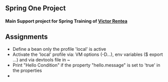 ## Spring One Project ##

#### Main Support project for Spring Training of [Victor Rentea](https://victorrentea.ro)




## Assignments
- Define a bean only the profile 'local' is active
- Activate the 'local' profile via: VM options (-D...), env variables ($ export ...) and via devtools file in ~
- Print "Hello Condition" if the property "hello.message" is set to 'true' in the properties
- 
